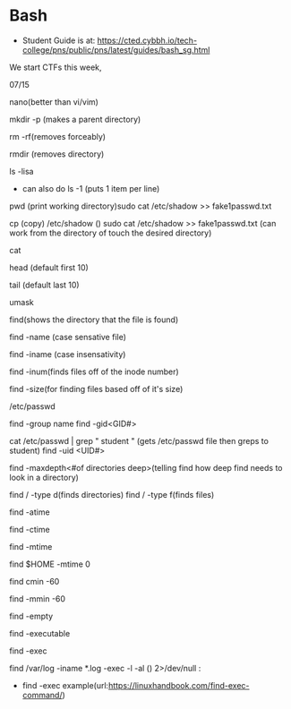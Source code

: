 # Bash
* Student Guide is at: https://cted.cybbh.io/tech-college/pns/public/pns/latest/guides/bash_sg.html

We start CTFs this week, 

07/15

nano(better than vi/vim)

mkdir -p (makes a parent directory)

rm -rf(removes forceably)

rmdir (removes directory)

ls -lisa 
  * can also do ls -1 (puts 1 item per line)

pwd (print working directory)sudo cat /etc/shadow >> fake1passwd.txt

cp <source> <destination> (copy)
      /etc/shadow    ()
      sudo cat /etc/shadow >> fake1passwd.txt (can work from the directory of touch the desired directory)

cat

head (default first 10)

tail (default last 10)

umask

find(shows the directory that the file is found)

find -name (case sensative file)

find -iname (case insensativity)

find -inum(finds files off of the inode number)

find -size(for finding files based off of it's size)

/etc/passwd
 
 find -group name
 find -gid<GID#>

cat /etc/passwd | grep " student " (gets /etc/passwd file then greps to student) 
 find -uid <UID#>

find -maxdepth<#of directories deep>(telling find how deep find needs to look in a directory)

find / -type d(finds directories)
find / -type f(finds files)

find -atime

find -ctime

find -mtime

find $HOME -mtime 0

find cmin -60

find -mmin -60

find -empty

find -executable

find -exec

find /var/log -iname *.log -exec -l -al () 2>/dev/null \:

* find -exec example(url:https://linuxhandbook.com/find-exec-command/)
